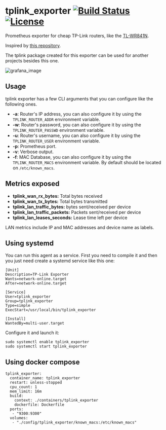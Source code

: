 # tplink_exporter [![Build Status](https://travis-ci.org/maesoser/tplink_exporter.svg?branch=master)](https://travis-ci.org/maesoser/tplink_exporter) [![License](https://img.shields.io/github/license/maesoser/tpink_exporter)](https://www.gnu.org/licenses/gpl-3.0.html)

Prometheus exporter for cheap TP-Link routers, like the [TL-WR841N](https://www.tp-link.com/en/products/details/cat-9_TL-WR841N.html).

Inspired by [this repository](https://github.com/mkubicek/tpylink).

The tplink package created for this exporter can be used for another projects besides this one.

![grafana_image](https://github.com/maesoser/tplink_exporter/raw/master/images/grafana.jpg)

## Usage

tplink exporter has a few CLI arguments that you can configure like the following ones.

- **-a**: Router's IP address, you can also configure it by using the `TPLINK_ROUTER_ADDR` environment variable.
- **-w**: Router's password, you can also configure it by using the `TPLINK_ROUTER_PASSWD` environment variable.
- **-u**: Router's username, you can also configure it by using the `TPLINK_ROUTER_USER` environment variable.
- **-p**: Prometheus port.
- **-v**: Verbose output.
- **-f**: MAC Database, you can also configure it by using the `TPLINK_ROUTER_MACS` environment variable. By default should be located on `/etc/known_macs`.

## Metrics exposed

- **tplink_wan_rx_bytes:** Total bytes received
- **tplink_wan_tx_bytes:** Total bytes transmitted
- **tplink_lan_traffic_bytes:** bytes sent/received per device
- **tplink_lan_traffic_packets:** Packets sent/received per device
- **tplink_lan_leases_seconds:** Lease time left per device

LAN metrics include IP and MAC addresses and device name as labels. 

## Using systemd

You can run this agent as a service. First you need to compile it and then you just need create a systemd service like this one:

```
[Unit]
Description=TP-Link Exporter
Wants=network-online.target
After=network-online.target

[Service]
User=tplink_exporter
Group=tplink_exporter
Type=simple
ExecStart=/usr/local/bin/tplink_exporter

[Install]
WantedBy=multi-user.target
```

Configure it and launch it:

```
sudo systemctl enable tplink_exporter
sudo systemctl start tplink_exporter
```

## Using docker compose

```
tplink_exporter:
  container_name: tplink_exporter
  restart: unless-stopped
  cpu_count: 1
  mem_limit: 16m
  build:
    context: ./containers/tplink_exporter
    dockerfile: Dockerfile
  ports:
   - "9300:9300"
  volumes:
   - "./config/tplink_exporter/known_macs:/etc/known_macs"
```
